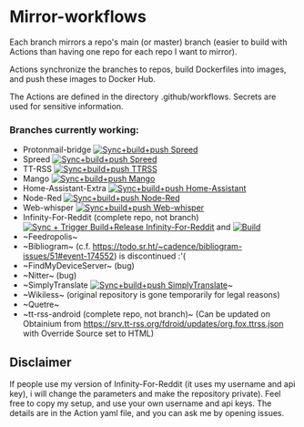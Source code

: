 # Mirror-workflows

Each branch mirrors a repo's main (or master) branch (easier to build with Actions than having one repo for each repo I want to mirror).

Actions synchronize the branches to repos, build Dockerfiles into images, and push these images to Docker Hub.

The Actions are defined in the directory .github/workflows. Secrets are used for sensitive information.

### Branches currently working:

- Protonmail-bridge [![Sync+build+push Spreed](https://github.com/schklom/Mirror-workflows/actions/workflows/Sync+build+push%20Protonmail-bridge.yml/badge.svg)](https://github.com/schklom/Mirror-workflows/actions/workflows/Sync+build+push%20Protonmail-bridge.yml)
- Spreed [![Sync+build+push Spreed](https://github.com/schklom/Mirror-workflows/actions/workflows/Sync+build+push%20Spreed.yml/badge.svg)](https://github.com/schklom/Mirror-workflows/actions/workflows/Sync+build+push%20Spreed.yml)
- TT-RSS [![Sync+build+push TTRSS](https://github.com/schklom/Mirror-workflows/actions/workflows/Sync+build+push%20TTRSS.yml/badge.svg)](https://github.com/schklom/Mirror-workflows/actions/workflows/Sync+build+push%20TTRSS.yml)
- Mango [![Sync+build+push Mango](https://github.com/schklom/Mirror-workflows/actions/workflows/Sync+build+push%20Mango.yml/badge.svg)](https://github.com/schklom/Mirror-workflows/actions/workflows/Sync+build+push%20Mango.yml)
- Home-Assistant-Extra [![Sync+build+push Home-Assistant](https://github.com/schklom/Mirror-workflows/actions/workflows/Sync+build+push%20Home-Assistant.yml/badge.svg)](https://github.com/schklom/Mirror-workflows/actions/workflows/Sync+build+push%20Home-Assistant.yml)
- Node-Red [![Sync+build+push Node-Red](https://github.com/schklom/Mirror-workflows/actions/workflows/Sync+build+push%20Node-Red.yml/badge.svg)](https://github.com/schklom/Mirror-workflows/actions/workflows/Sync+build+push%20Node-Red.yml)
- Web-whisper [![Sync+build+push Web-whisper](https://github.com/schklom/Mirror-workflows/actions/workflows/Sync+build+push%20Web-whisper.yml/badge.svg)](https://github.com/schklom/Mirror-workflows/actions/workflows/Sync+build+push%20Web-whisper.yml)
- Infinity-For-Reddit (complete repo, not branch) [![Sync + Trigger Build+Release Infinity-For-Reddit](https://github.com/schklom/Mirror-workflows/actions/workflows/Sync%20+%20Trigger%20Build+Release%20Infinity-For-Reddit.yml/badge.svg)](https://github.com/schklom/Mirror-workflows/actions/workflows/Sync%20+%20Trigger%20Build+Release%20Infinity-For-Reddit.yml) and [![Build](https://github.com/schklom/Infinity-For-Reddit/actions/workflows/build.yml/badge.svg)](https://github.com/schklom/Infinity-For-Reddit/actions/workflows/build.yml)
- ~Feedropolis~
- ~Bibliogram~ (c.f. https://todo.sr.ht/~cadence/bibliogram-issues/51#event-174552) is discontinued :'(
- ~FindMyDeviceServer~ (bug)
- ~Nitter~ (bug)
- ~SimplyTranslate [![Sync+build+push SimplyTranslate](https://github.com/schklom/Mirror-workflows/actions/workflows/Sync+build+push%20SimplyTranslate.yml/badge.svg)](https://github.com/schklom/Mirror-workflows/actions/workflows/Sync+build+push%20SimplyTranslate.yml)~
- ~Wikiless~ (original repository is gone temporarily for legal reasons)
- ~Quetre~
- ~tt-rss-android (complete repo, not branch)~ (Can be updated on Obtainium from https://srv.tt-rss.org/fdroid/updates/org.fox.ttrss.json with Override Source set to HTML)


## Disclaimer
If people use my version of Infinity-For-Reddit (it uses my username and api key), i will change the parameters and make the repository private). Feel free to copy my setup, and use your own username and api keys. The details are in the Action yaml file, and you can ask me by opening issues.
